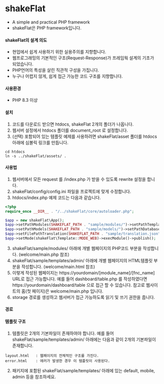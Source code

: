 # shakeFlat
- A simple and practical PHP framework
- shakeFlat은 PHP framework입니다.

#### shakeFlat의 설계 의도
- 현업에서 쉽게 사용하기 위한 실용주의를 지향합니다.
- 웹프로그래밍의 기본적인 구조(Request-Response)가 프레임웍 설계의 기초가 되었습니다.
- PHP언어의 특성을 살린 직관적 구성을 가집니다.
- 누구나 어렵지 않게, 쉽게 접근 가능한 코드 구조를 지향합니다.

#### 사용환경
- PHP 8.3 이상

#### 설치
1. 코드를 다운로드 받으면 htdocs, shakeFlat 2개의 폴더가 나옵니다.
2. 웹서버 설정에서 htdocs 폴더를 document_root 로 설정합니다.
3. (선택) 포함되어 있는 템플릿 예제를 사용하려면 shakeFlat/asset 폴더를 htdocs 아래에 심볼릭 링크를 만듭니다.
```
cd htdocs
ln -s ../shakeFlat/assets/ .
```

#### 사용법
1. 웹서버에서 모든 request 를 /index.php 가 받을 수 있도록 rewrite 설정을 합니다.
2. shakeFlat/config/config.ini 파일을 프로젝트에 맞게 수정합니다.
3. htdocs/index.php 예제 코드는 다음과 같습니다.
```php
<?php
require_once __DIR__ . "/../shakeFlat/core/autoloader.php";

$app = new shakeFlat\App();
$app->setPathModules(SHAKEFLAT_PATH . "sample/modules/")->setPathTemplates(SHAKEFLAT_PATH . "sample/templates/admin");
$app->setPathModels(SHAKEFLAT_PATH . "sample/models/")->setPathDatabases(SHAKEFLAT_PATH . "sample/datatables");
$app->setFilePathTranslation(SHAKEFLAT_PATH . "sample/translation.json")->setTranslationLang("kr");
$app->setMode(shakeFlat\Template::MODE_WEB)->execModule()->publish();
```
3. shakeFlat/sample/modules/ 아래에 개별 웹페이지의 PHP코드 부분을 작성합니다. (welcome/main.php 참조)
4. shakeFlat/sample/templates/admin/ 아래에 개별 웹페이지의 HTML템플릿 부분을 작성합니다. (welcome/main.html 참조)
5. 이렇게 작성된 웹페이지는 https://yourdomain/[module_name]/[fnc_name] URL로 접근 가능합니다.
       예를 들어 dashboard/table.php 를 작성하였다면 https://yourdomain/dashboard/table 으로 접근 할 수 있습니다.
       참고로 웹사이트의 홈(첫 페이지)은 welcome/main.php 입니다.
6. storage 경로를 생성하고 웹서버가 접근 가능하도록 읽기 및 쓰기 권한을 줍니다.

#### 경로


#### 템플릿 구조
1. 템플릿은 2개의 기본파일이 존재하여야 합니다.
        예를 들어 shakeFlat/sample/templates/admin/ 아래에는 다음과 같이 2개의 기본파일이 존재합니다.
```
layout.html   : 웹페이지의 전체적인 구조를 가진다.
error.html    : 에러가 발생한 경우 이 템플릿이 사용된다.
```
2. 패키지에 포함된 shakeFlat/sample/templates/ 아래에 있는 default, mobile, admin 등을 참조하세요.
